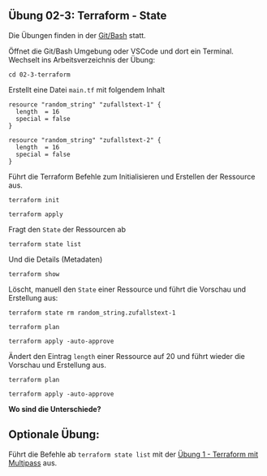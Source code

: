 ## Übung 02-3: Terraform - State

Die Übungen finden in der [Git/Bash](https://git-scm.com/downloads) statt. 

Öffnet die Git/Bash Umgebung oder VSCode und dort ein Terminal. Wechselt ins Arbeitsverzeichnis der Übung:

    cd 02-3-terraform
    
Erstellt eine Datei `main.tf` mit folgendem Inhalt

    resource "random_string" "zufallstext-1" {
      length  = 16
      special = false
    }
    
    resource "random_string" "zufallstext-2" {
      length  = 16
      special = false
    }    
    
Führt die Terraform Befehle zum Initialisieren und Erstellen der Ressource aus.

    terraform init
    
    terraform apply
    
Fragt den `State` der Ressourcen ab

    terraform state list
    
Und die Details (Metadaten)

    terraform show
    
Löscht, manuell den `State` einer Ressource und führt die Vorschau und Erstellung aus:

    terraform state rm random_string.zufallstext-1

    terraform plan
    
    terraform apply -auto-approve        
    
Ändert den Eintrag `length` einer Ressource auf 20 und führt wieder die Vorschau und Erstellung aus.

    terraform plan
    
    terraform apply -auto-approve     
    
**Wo sind die Unterschiede?**

## Optionale Übung:

Führt die Befehle ab `terraform state list` mit der [Übung 1 - Terraform mit Multipass](../02-1-terraform/) aus.

        
